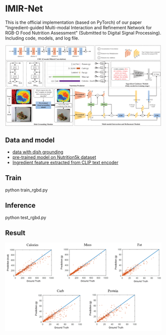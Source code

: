 # IMIR-Net
This is the official implementation (based on PyTorch) of our paper "Ingredient-guided Multi-modal Interaction and Refinement Network for RGB-D Food Nutrition Assessment" (Submitted to Digital Signal Processing).
Including code, models, and log file.

<div align="center">
  <img src="https://github.com/nianfd/IMIR-Net-DSP/blob/main/framework.png" width=800 />
</div>

## Data and model
- [data with dish grounding](https://pan.baidu.com/s/1VzYF3wWGLrYJHH4liUEhDw?pwd=14x6)
- [pre-trained model on Nutrition5k dataset](https://pan.baidu.com/s/1x-TSXCddzoZjALfB0rIamQ?pwd=hz1e)
- [Ingredient feature extracted from CLIP text encoder](https://pan.baidu.com/s/159EDLOwMtHj549Cjube0YA?pwd=7f4d)

## Train
python train_rgbd.py

## Inference
python test_rgbd.py

## Result
<div align="center">
  <img src="https://github.com/nianfd/IMIR-Net-DSP/blob/main/results.png" width=800 />
</div>
